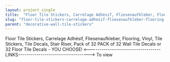 ```yaml
---
layout: project_single
title:  "Floor Tile Stickers, Carrelage Adhésif, Fliesenaufkleber, Flooring, Vinyl, Tile Stickers, Tile Decals, Stair Riser, Pack of 32 - SKU:GEOPTST"
slug: "floor-tile-stickers-carrelage-adhesif-fliesenaufkleber-flooring-vinyl-tile-stickers-tile-decals-stair-riser"
parent: "decorative-wall-tile-stickers"
---
```

Floor Tile Stickers, Carrelage Adhésif, Fliesenaufkleber, Flooring, Vinyl, Tile Stickers, Tile Decals, Stair Riser, Pack of 32  PACK of 32 Wall Tile Decals or 32 Floor Tile Decals - YOU CHOOSE!  <-----------------------------------LINKS----------------------------------->  To view